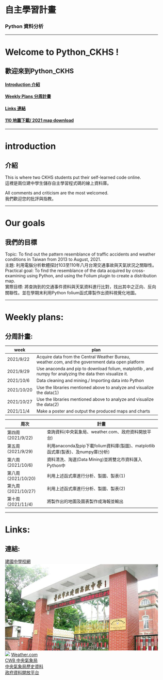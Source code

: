# 自主學習計畫
### Python 資料分析
---
# Welcome to Python_CKHS !  
## 歡迎來到Python_CKHS
#### [Introduction 介紹](#introduction)  
#### [Weekly Plans 分周計畫](#week-plan)  
#### [Links 連結](#Links)  
#### [110 地圖下載/ 2021 map download](https://drive.google.com/file/d/1wcdlr0nXwRiip890IfXGeKh-oJsOETO8/view?usp=sharing)
---

# introduction
## 介紹
This is where two CKHS students put their self-learned code online.  
這裡是兩位建中學生儲存自主學習程式碼的線上資料庫。

All comments and criticism are the most welcomed.  
我們歡迎您的批評與指教。
***
# Our goals  
## 我們的目標
Topic: To find out the pattern resemblance of traffic accidents and weather conditions in Taiwan from 2013 to August, 2021.  
主題: 利用電腦分析軟體探討103至110年八月台灣交通事故與天氣狀況之關聯性。  
Practical goal: To find the resemblance of the data acquired by cross-examining using Python, and using the Folium plugin to create a distribution map.  
實際目標: 將查詢到的交通事件資料與天氣資料進行比對，找出其中之正向、反向關聯性。並在學期末利用Python folium函式庫製作出資料視覺化地圖。  
***
# Weekly plans:
## 分周計畫:    
| week | plan | 
| --- | --- | 
| 2021/9/22 | Acquire data from the Central Weather Bureau, weather.com, and the government data open platform | 
| 2021/9/29 | Use anaconda and pip to download folium, matplotlib , and numpy for analyzing the data then visualize it. | 
| 2021/10/6 | Data cleaning and mining./ Importing data into Python | 
| 2021/10/20 | Use the libraries mentioned above to analyze and visualize the data(1) | 
| 2021/10/27 |  Use the libraries mentioned above to analyze and visualize the data(2) | 
| 2021/11/4 | Make a poster and output the produced maps and charts | 

 
| 周次 | 計畫 | 
| --- | --- | 
| 第四周(2021/9/22) | 查詢資料(中央氣象局、weather.com、政府資料開放平台) | 
| 第五周(2021/9/29) | 利用anaconda及pip下載folium資料庫(製圖)、matplotlib函式庫(製表)、及numpy庫(分析) | 
| 第六周(2021/10/6) | 資料清洗、淘選(Data Mining)並將雙北市資料匯入Python中 | 
| 第八周(2021/10/20) | 利用上述函式庫進行分析、製圖、製表(1) | 
| 第九周(2021/10/27) | 利用上述函式庫進行分析、製圖、製表(2) | 
| 第十周(2021/11/4) | 將製作出的地圖及圖表製作成海報並輸出 | 
***
# Links:   
## 連結:  
[建國中學校網](https://www2.ck.tp.edu.tw/)  
![建中大門](https://github.com/Ethane1755/Python_CKHS/blob/main/%E5%9C%96%E7%89%87/%E5%BB%BA%E4%B8%AD%E5%A4%A7%E9%96%80.jpg)
<a href="https://www2.ck.tp.edu.tw/"><img src="https://upload.wikimedia.org/wikipedia/zh/3/30/CKHS_Taipei_Logo.svg" target=_blank></a>
[Weather.com](https://weather.com/zh-TW/weather/today/l/TWXX0021:1:TW?Goto=Redirected)  
[CWB 中央氣象局](https://www.cwb.gov.tw/V8/C/)  
[中央氣象局歷史資料](https://www.cwb.gov.tw/V8/C/C/Watch/watch_3.html)  
[政府資料開放平台](https://data.gov.tw/)  

